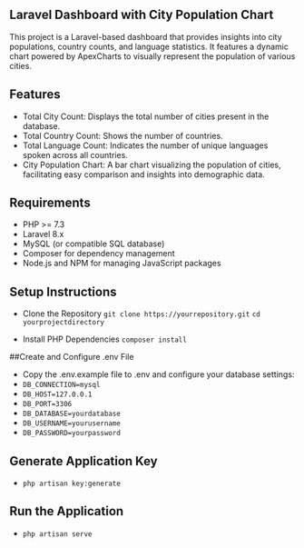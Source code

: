 ## Laravel Dashboard with City Population Chart

This project is a Laravel-based dashboard that provides insights into city populations, country counts, and language statistics. It features a dynamic chart powered by ApexCharts to visually represent the population of various cities.

## Features

-   Total City Count: Displays the total number of cities present in the database.
-   Total Country Count: Shows the number of countries.
-   Total Language Count: Indicates the number of unique languages spoken across all countries.
-   City Population Chart: A bar chart visualizing the population of cities, facilitating easy comparison and insights into demographic data.

## Requirements

-   PHP >= 7.3
-   Laravel 8.x
-   MySQL (or compatible SQL database)
-   Composer for dependency management
-   Node.js and NPM for managing JavaScript packages

## Setup Instructions

-   Clone the Repository
    `git clone https://yourrepository.git`
    `cd yourprojectdirectory`

-   Install PHP Dependencies
    `composer install`

##Create and Configure .env File

-   Copy the .env.example file to .env and configure your database settings:
-   `DB_CONNECTION=mysql`
-   `DB_HOST=127.0.0.1`
-   `DB_PORT=3306`
-   `DB_DATABASE=yourdatabase`
-   `DB_USERNAME=yourusername`
-   `DB_PASSWORD=yourpassword`

## Generate Application Key

-   `php artisan key:generate`

## Run the Application

-   `php artisan serve`
